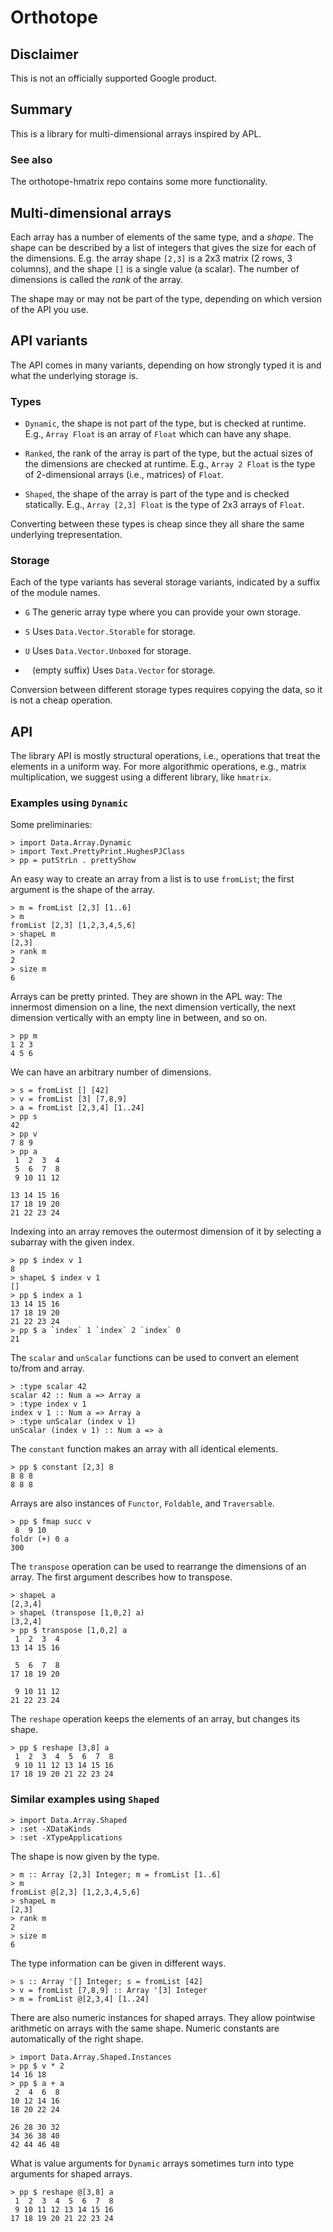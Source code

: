 # Orthotope

## Disclaimer

This is not an officially supported Google product.

## Summary

This is a library for multi-dimensional arrays inspired by APL.

### See also
The orthotope-hmatrix repo contains some more functionality.

## Multi-dimensional arrays

Each array has a number of elements of the same type, and a *shape*. The shape
can be described by a list of integers that gives the size for each of the
dimensions. E.g. the array shape `[2,3]` is a 2x3 matrix (2 rows, 3
columns), and the shape `[]` is a single value (a scalar).
The number of dimensions is called the *rank* of the array.

The shape may or may not be part of the type, depending on which version of the
API you use.

## API variants

The API comes in many variants, depending on how strongly typed it is and what
the underlying storage is.

### Types

*   `Dynamic`, the shape is not part of the type, but is checked at runtime.
    E.g., `Array Float` is an array of `Float` which can have any shape.

*   `Ranked`, the rank of the array is part of the type, but the actual sizes of
    the dimensions are checked at runtime. E.g., `Array 2 Float` is the type of
    2-dimensional arrays (i.e., matrices) of `Float`.

*   `Shaped`, the shape of the array is part of the type and is checked
    statically. E.g., `Array [2,3] Float` is the type of 2x3 arrays of `Float`.

Converting between these types is cheap since they all share the same underlying
trepresentation.

### Storage

Each of the type variants has several storage variants, indicated by a suffix of
the module names.

*   `G` The generic array type where you can provide your own storage.

*   `S` Uses `Data.Vector.Storable` for storage.

*   `U` Uses `Data.Vector.Unboxed` for storage.

*   ` ` (empty suffix) Uses `Data.Vector` for storage.

Conversion between different storage types requires copying the data, so it is
not a cheap operation.

## API

The library API is mostly structural operations, i.e., operations that
treat the elements in a uniform way.  For more algorithmic operations,
e.g., matrix multiplication, we suggest using a different library,
like `hmatrix`.

### Examples using `Dynamic`

Some preliminaries:

```
> import Data.Array.Dynamic
> import Text.PrettyPrint.HughesPJClass
> pp = putStrLn . prettyShow
```

An easy way to create an array from a list is to use `fromList`;
the first argument is the shape of the array.

```
> m = fromList [2,3] [1..6]
> m
fromList [2,3] [1,2,3,4,5,6]
> shapeL m
[2,3]
> rank m
2
> size m
6
```

Arrays can be pretty printed.  They are shown in the APL way:
The innermost dimension on a line, the next dimension vertically,
the next dimension vertically with an empty line in between, and so on.

```
> pp m
1 2 3
4 5 6
```

We can have an arbitrary number of dimensions.

```
> s = fromList [] [42]
> v = fromList [3] [7,8,9]
> a = fromList [2,3,4] [1..24]
> pp s
42
> pp v
7 8 9
> pp a
 1  2  3  4
 5  6  7  8
 9 10 11 12

13 14 15 16
17 18 19 20
21 22 23 24
```

Indexing into an array removes the outermost dimension of it by selecting a subarray with the given index.

```
> pp $ index v 1
8
> shapeL $ index v 1
[]
> pp $ index a 1
13 14 15 16
17 18 19 20
21 22 23 24
> pp $ a `index` 1 `index` 2 `index` 0
21
```

The `scalar` and `unScalar` functions can be used to convert an element to/from and array.
```
> :type scalar 42
scalar 42 :: Num a => Array a
> :type index v 1
index v 1 :: Num a => Array a
> :type unScalar (index v 1)
unScalar (index v 1) :: Num a => a
```

The `constant` function makes an array with all identical elements.

```
> pp $ constant [2,3] 8
8 8 8
8 8 8
```

Arrays are also instances of `Functor`, `Foldable`, and `Traversable`.

```
> pp $ fmap succ v
 8  9 10
foldr (+) 0 a
300
```

The `transpose` operation can be used to rearrange the dimensions of an array.
The first argument describes how to transpose.

```
> shapeL a
[2,3,4]
> shapeL (transpose [1,0,2] a)
[3,2,4]
> pp $ transpose [1,0,2] a
 1  2  3  4
13 14 15 16

 5  6  7  8
17 18 19 20

 9 10 11 12
21 22 23 24
```

The `reshape` operation keeps the elements of an array,
but changes its shape.

```
> pp $ reshape [3,8] a
 1  2  3  4  5  6  7  8
 9 10 11 12 13 14 15 16
17 18 19 20 21 22 23 24
```



### Similar examples using `Shaped`

```
> import Data.Array.Shaped
> :set -XDataKinds
> :set -XTypeApplications
```

The shape is now given by the type.

```
> m :: Array [2,3] Integer; m = fromList [1..6]
> m
fromList @[2,3] [1,2,3,4,5,6]
> shapeL m
[2,3]
> rank m
2
> size m
6
```

The type information can be given in different ways.

```
> s :: Array '[] Integer; s = fromList [42]
> v = fromList [7,8,9] :: Array '[3] Integer
> m = fromList @[2,3,4] [1..24]
```

There are also numeric instances for shaped arrays.
They allow pointwise arithmetic on arrays with the same shape.
Numeric constants are automatically of the right shape.

```
> import Data.Array.Shaped.Instances
> pp $ v * 2
14 16 18
> pp $ a + a
 2  4  6  8
10 12 14 16
18 20 22 24

26 28 30 32
34 36 38 40
42 44 46 48
```

What is value arguments for `Dynamic` arrays sometimes turn into type arguments
for shaped arrays.

```
> pp $ reshape @[3,8] a
 1  2  3  4  5  6  7  8
 9 10 11 12 13 14 15 16
17 18 19 20 21 22 23 24
```


